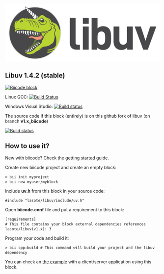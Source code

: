 ![libuv][libuv_banner]


## Libuv 1.4.2 (stable)

[![Biicode block](https://webapi.biicode.com/v1/badges/lasote/lasote/libuv/v1.x)](https://www.biicode.com/lasote/lasote/libuv/v1.x) 


Linux GCC:
[![Build Status](https://travis-ci.org/lasote/libuv-1.svg?branch=v1.x_biicode)](https://travis-ci.org/lasote/libuv-1)


Windows Visual Studio:
[![Build status](https://ci.appveyor.com/api/projects/status/th4i98wk3jkrfuvg?svg=true)](https://ci.appveyor.com/project/lasote/libuv-1)


The source code if this block (entirely) is on this github fork of libuv (on branch **v1.x_biicode**)

[![Build status](https://ci.appveyor.com/api/projects/status/th4i98wk3jkrfuvg/branch/v1.x?svg=true)](https://ci.appveyor.com/project/lasote/libuv-1/branch/v1.x)

## How to use it?

New with biicode? Check the [getting started guide](http://docs.biicode.com/c++/gettingstarted.html).

Create new biicode project and create an empty block:
    
    > bii init myproject
    > bii new myuser/myblock


Include **uv.h** from this block in your source code:

    #include "lasote/libuv/include/uv.h"


Open **biicode.conf** file and put a requirement to this block:

    [requirements]
    # This file contains your block external dependencies references
    lasote/libuv(v1.x): 3


Program your code and build it: 

    > bii cpp:build # This command will build your project and the libuv dependency


You can check an [the example](http://www.biicode.com/examples/examples/libuv/v1.0) with a client/server application using this block.

[libuv_banner]: https://raw.githubusercontent.com/libuv/libuv/master/img/banner.png


